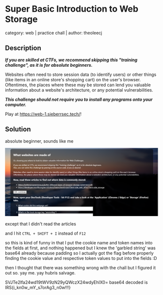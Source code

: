 # Super Basic Introduction to Web Storage
category: web | practice chall | author: theoleecj

## Description
***If you are skilled at CTFs, we recommend skipping this "training challenge", as it is for absolute beginners.***

Websites often need to store session data (to identify users) or other things (like items in an online store's shopping cart) on the user's browser. Oftentimes, the places where these may be stored can lend you valuable information about a website's architecture, or any potential vulnerabilities.

***This challenge should not require you to install any programs onto your computer.***

Play at https://web-1.sieberrsec.tech/!

## Solution
absolute beginner, sounds like me<br>

![superbasicweb](/images/superbasicweb.png)

except that I didn't read the articles 

and I hit `CTRL + SHIFT + I` instead of `F12`

so this is kind of funny in that I put the cookie name and token names into the fields at first, and nothing happened but I knew the 'garbled string' was base64 already because padding so I actually got the flag before properly finding the cookie value and respective token values to put into the fields :D

then I thought that there was something wrong with the chall but I figured it out so. yay me. yay hubris salvage. 

SVJTe2lfa24wd19tWV9zN29yQWczX24wdyEhIX0=
base64 decoded is 
IRS{i_kn0w_mY_s7orAg3_n0w!!!}
